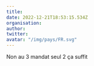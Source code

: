 ```yaml
---
title: 
date: 2022-12-21T18:53:15.534Z
organisation: 
author: 
twitter: 
avatar: "/img/pays/FR.svg"
---
```


Non au 3 mandat seul 2 ça suffit 